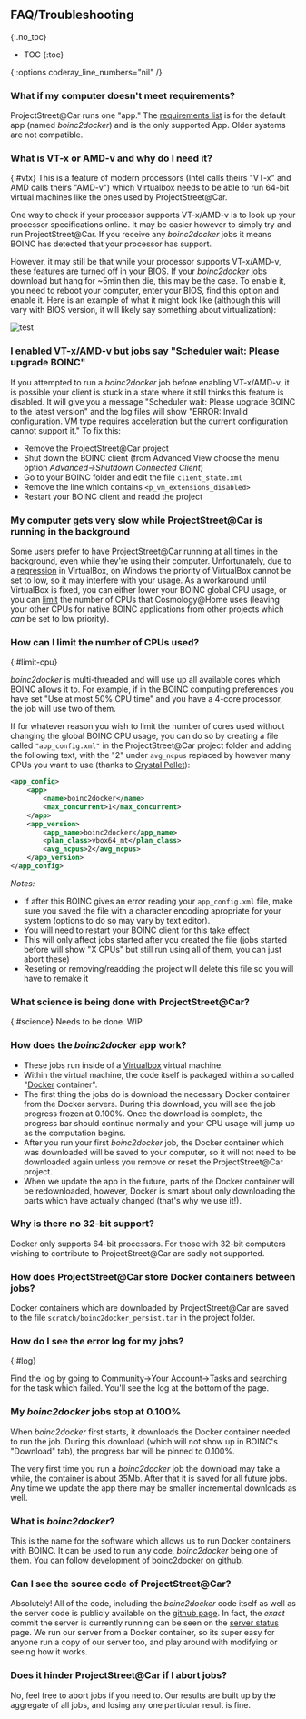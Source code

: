 ## FAQ/Troubleshooting ##
{:.no_toc}

* TOC
{:toc}

{::options coderay_line_numbers="nil" /}



### What if my computer doesn't meet requirements? ### 
ProjectStreet@Car runs one "app." The [requirements list](join.php#requirements) is for the default app (named *boinc2docker*) and is the only supported App. Older systems are not compatible.

### What is VT-x or AMD-v and why do I need it? ###
{:#vtx}
This is a feature of modern processors (Intel calls theirs "VT-x" and AMD calls theirs "AMD-v") which Virtualbox needs to be able to run 64-bit virtual machines like the ones used by ProjectStreet@Car.

One way to check if your processor supports VT-x/AMD-v is to look up your processor specifications online. It may be easier however to simply try and run ProjectStreet@Car. If you receive any *boinc2docker* jobs it means BOINC has detected that your processor has support. 

However, it may still be that while your processor supports VT-x/AMD-v, these features are turned off in your BIOS. If your *boinc2docker* jobs download but hang for ~5min then die, this may be the case. To enable it, you need to reboot your computer, enter your BIOS, find this option and enable it. Here is an example of what it might look like (although this will vary with BIOS version, it will likely say something about virtualization): 

![test](img/vtx.png)


### I enabled VT-x/AMD-v but jobs say "Scheduler wait: Please upgrade BOINC" ###

If you attempted to run a *boinc2docker* job before enabling VT-x/AMD-v, it is possible your client is stuck in a state where it still thinks this feature is disabled. It will give you a message "Scheduler wait: Please upgrade BOINC to the latest version" and the log files will show "ERROR: Invalid configuration.  VM type requires acceleration but the current configuration cannot support it." To fix this:

* Remove the ProjectStreet@Car project
* Shut down the BOINC client (from Advanced View choose the menu option *Advanced->Shutdown Connected Client*)
* Go to your BOINC folder and edit the file `client_state.xml`
* Remove the line which contains `<p_vm_extensions_disabled>`
* Restart your BOINC client and readd the project

### My computer gets very slow while ProjectStreet@Car is running in the background ###

Some users prefer to have ProjectStreet@Car running at all times in the background, even while they're using their computer. Unfortunately, due to a [regression](https://www.virtualbox.org/ticket/13500) in VirtualBox, on Windows the priority of VirtualBox cannot be set to low, so it may interfere with your usage. As a workaround until VirtualBox is fixed, you can either lower your BOINC global CPU usage, or you can [limit](#limit-cpu) the number of CPUs that Cosmology@Home uses (leaving your other CPUs for native BOINC applications from other projects which *can* be set to low priority). 



### How can I limit the number of CPUs used? ###
{:#limit-cpu}

*boinc2docker* is multi-threaded and will use up all available cores which BOINC allows it to. For example, if in the BOINC computing preferences you have set "Use at most 50% CPU time" and you have a 4-core processor, the job will use two of them. 

If for whatever reason you wish to limit the number of cores used without changing the global BOINC CPU usage, you can do so by creating a file called `"app_config.xml"` in the ProjectStreet@Car project folder and adding the following text, with the "2" under `avg_ncpus` replaced by however many CPUs you want to use (thanks to [Crystal Pellet](http://www.cosmologyathome.org/forum_thread.php?id=7227&nowrap=true#20300)):

~~~xml
<app_config>
    <app>
        <name>boinc2docker</name>
        <max_concurrent>1</max_concurrent>
    </app>
    <app_version>
        <app_name>boinc2docker</app_name>
        <plan_class>vbox64_mt</plan_class>
        <avg_ncpus>2</avg_ncpus>
    </app_version>
</app_config>
~~~

*Notes:* 

* If after this BOINC gives an error reading your `app_config.xml` file, make sure you saved the file with a character encoding apropriate for your system (options to do so may vary by text editor).
* You will need to restart your BOINC client for this take effect
* This will only affect jobs started after you created the file (jobs started before will show "X CPUs" but still run using all of them, you can just abort these) 
* Reseting or removing/readding the project will delete this file so you will have to remake it

### What science is being done with ProjectStreet@Car? ###
{:#science}
Needs to be done. WIP



### How does the *boinc2docker* app work? ###
* These jobs run inside of a [Virtualbox](https://en.wikipedia.org/wiki/VirtualBox) virtual machine. 
* Within the virtual machine, the code itself is packaged within a so called "[Docker](https://www.docker.com/whatisdocker) container". 
* The first thing the jobs do is download the necessary Docker container from the Docker servers. During this download, you will see the job progress frozen at 0.100%. Once the download is complete, the progress bar should continue normally and your CPU usage will jump up as the computation begins. 
* After you run your first *boinc2docker* job, the Docker container which was downloaded will be saved to your computer, so it will not need to be downloaded again unless you remove or reset the ProjectStreet@Car project. 
* When we update the app in the future, parts of the Docker container will be redownloaded, however, Docker is smart about only downloading the parts which have actually changed  (that's why we use it!). 


### Why is there no 32-bit support? ###
Docker only supports 64-bit processors. For those with 32-bit computers wishing to contribute to ProjectStreet@Car are sadly not supported.

### How does ProjectStreet@Car store Docker containers between jobs? ###
Docker containers which are downloaded by ProjectStreet@Car are saved to the file `scratch/boinc2docker_persist.tar` in the project folder. 


### How do I see the error log for my jobs? ###
{:#log}

Find the log by going to Community->Your Account->Tasks and searching for the task which failed. You'll see the log at the bottom of the page. 


### My *boinc2docker* jobs stop at 0.100% ###
When *boinc2docker* first starts, it downloads the Docker container needed to run the job. During this download (which will not show up in BOINC's "Download" tab), the progress bar will be pinned to 0.100%. 

The very first time you run a *boinc2docker* job the download may take a while, the container is about 35Mb. After that it is saved for all future jobs. Any time we update the app there may be smaller incremental downloads as well. 


### What is *boinc2docker*? ###
This is the name for the software which allows us to run Docker containers with BOINC. It can be used to run any code, *boinc2docker* being one of them. You can follow development of boinc2docker on [github](https://github.com/marius311/boinc2docker). 


### Can I see the source code of ProjectStreet@Car? ###
Absolutely! All of the code, including the *boinc2docker* code itself as well as the server code is publicly available on the [github page](https://github.com/Nordgedanken/ProjectStreet). In fact, the *exact* commit the server is currently running can be seen on the [server status](server_status.php) page. We run our server from a Docker container, so its super easy for anyone run a copy of our server too, and play around with modifying or seeing how it works. 


### Does it hinder ProjectStreet@Car if I abort jobs? ###
No, feel free to abort jobs if you need to. Our results are built up by the aggregate of all jobs, and losing any one particular result is fine. 
